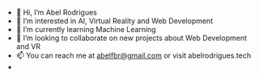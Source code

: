 - 👋 Hi, I’m Abel Rodrigues
- 👀 I’m interested in AI, Virtual Reality and Web Development
- 🌱 I’m currently learning Machine Learning
- 💞️ I’m looking to collaborate on new projects about Web Development and VR
- 📫 You can reach me at abelfbr@gmail.com or visit abelrodrigues.tech
- 


